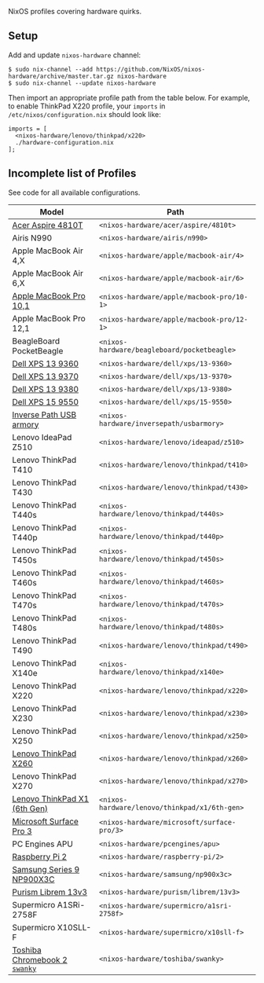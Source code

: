 NixOS profiles covering hardware quirks.

## Setup

Add and update `nixos-hardware` channel:

```
$ sudo nix-channel --add https://github.com/NixOS/nixos-hardware/archive/master.tar.gz nixos-hardware
$ sudo nix-channel --update nixos-hardware
```

Then import an appropriate profile path from the table below. For example, to
enable ThinkPad X220 profile, your `imports` in `/etc/nixos/configuration.nix`
should look like:

```
imports = [
  <nixos-hardware/lenovo/thinkpad/x220>
  ./hardware-configuration.nix
];
```

## Incomplete list of Profiles

See code for all available configurations.

| Model                             | Path                                         |
| --------------------------------- | -------------------------------------------- |
| [Acer Aspire 4810T][]             | `<nixos-hardware/acer/aspire/4810t>`         |
| Airis N990                        | `<nixos-hardware/airis/n990>`                |
| Apple MacBook Air 4,X             | `<nixos-hardware/apple/macbook-air/4>`       |
| Apple MacBook Air 6,X             | `<nixos-hardware/apple/macbook-air/6>`       |
| [Apple MacBook Pro 10,1][]        | `<nixos-hardware/apple/macbook-pro/10-1>`    |
| Apple MacBook Pro 12,1            | `<nixos-hardware/apple/macbook-pro/12-1>`    |
| BeagleBoard PocketBeagle          | `<nixos-hardware/beagleboard/pocketbeagle>`  |
| [Dell XPS 13 9360][]              | `<nixos-hardware/dell/xps/13-9360>`          |
| [Dell XPS 13 9370][]              | `<nixos-hardware/dell/xps/13-9370>`          |
| [Dell XPS 13 9380][]              | `<nixos-hardware/dell/xps/13-9380>`          |
| [Dell XPS 15 9550][]              | `<nixos-hardware/dell/xps/15-9550>`          |
| [Inverse Path USB armory][]       | `<nixos-hardware/inversepath/usbarmory>`     |
| Lenovo IdeaPad Z510               | `<nixos-hardware/lenovo/ideapad/z510>`       |
| Lenovo ThinkPad T410              | `<nixos-hardware/lenovo/thinkpad/t410>`      |
| Lenovo ThinkPad T430              | `<nixos-hardware/lenovo/thinkpad/t430>`      |
| Lenovo ThinkPad T440s             | `<nixos-hardware/lenovo/thinkpad/t440s>`     |
| Lenovo ThinkPad T440p             | `<nixos-hardware/lenovo/thinkpad/t440p>`     |
| Lenovo ThinkPad T450s             | `<nixos-hardware/lenovo/thinkpad/t450s>`     |
| Lenovo ThinkPad T460s             | `<nixos-hardware/lenovo/thinkpad/t460s>`     |
| Lenovo ThinkPad T470s             | `<nixos-hardware/lenovo/thinkpad/t470s>`     |
| Lenovo ThinkPad T480s             | `<nixos-hardware/lenovo/thinkpad/t480s>`     |
| Lenovo ThinkPad T490              | `<nixos-hardware/lenovo/thinkpad/t490>`      |
| Lenovo ThinkPad X140e             | `<nixos-hardware/lenovo/thinkpad/x140e>`     |
| Lenovo ThinkPad X220              | `<nixos-hardware/lenovo/thinkpad/x220>`      |
| Lenovo ThinkPad X230              | `<nixos-hardware/lenovo/thinkpad/x230>`      |
| Lenovo ThinkPad X250              | `<nixos-hardware/lenovo/thinkpad/x250>`      |
| [Lenovo ThinkPad X260][]          | `<nixos-hardware/lenovo/thinkpad/x260>`      |
| Lenovo ThinkPad X270              | `<nixos-hardware/lenovo/thinkpad/x270>`      |
| [Lenovo ThinkPad X1 (6th Gen)][]  | `<nixos-hardware/lenovo/thinkpad/x1/6th-gen>`|
| [Microsoft Surface Pro 3][]       | `<nixos-hardware/microsoft/surface-pro/3>`   |
| PC Engines APU                    | `<nixos-hardware/pcengines/apu>`             |
| [Raspberry Pi 2][]                | `<nixos-hardware/raspberry-pi/2>`            |
| [Samsung Series 9 NP900X3C][]     | `<nixos-hardware/samsung/np900x3c>`          |
| [Purism Librem 13v3][]            | `<nixos-hardware/purism/librem/13v3>`        |
| Supermicro A1SRi-2758F            | `<nixos-hardware/supermicro/a1sri-2758f>`    |
| Supermicro X10SLL-F               | `<nixos-hardware/supermicro/x10sll-f>`       |
| [Toshiba Chromebook 2 `swanky`][] | `<nixos-hardware/toshiba/swanky>`            |

[Acer Aspire 4810T]: acer/aspire/4810t
[Apple MacBook Pro 10,1]: apple/macbook-pro/10-1
[Dell XPS 13 9360]: dell/xps/13-9360
[Dell XPS 13 9370]: dell/xps/13-9370
[Dell XPS 13 9380]: dell/xps/13-9380
[Dell XPS 15 9550]: dell/xps/15-9550
[Inverse Path USB armory]: inversepath/usbarmory
[Lenovo ThinkPad X1 (6th Gen)]: lenovo/thinkpad/x1/6th-gen
[Lenovo ThinkPad X260]: lenovo/thinkpad/x260
[Microsoft Surface Pro 3]: microsoft/surface-pro/3
[Raspberry Pi 2]: raspberry-pi/2
[Samsung Series 9 NP900X3C]: samsung/np900x3c
[Purism Librem 13v3]: purism/librem/13v3
[Toshiba Chromebook 2 `swanky`]: toshiba/swanky
